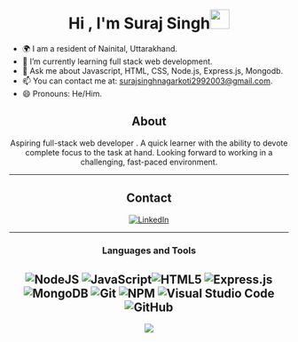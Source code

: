 
<h1 align="center">Hi , I'm Suraj Singh<img src="https://media.giphy.com/media/hvRJCLFzcasrR4ia7z/giphy.gif" width="35"></h1>

- 🌍 I am a resident of Nainital, Uttarakhand.
- 🌱 I’m currently learning full stack web development.
- 💬 Ask me about Javascript, HTML, CSS, Node.js, Express.js, Mongodb.
- 📫 You can contact me at: surajsinghnagarkoti2992003@gmail.com.
- 😄 Pronouns: He/Him.

<div align="center">
  
## About
Aspiring full-stack web developer . A quick learner with the ability to devote complete focus to the task at hand. Looking forward to working in a challenging, fast-paced environment. 

-------------------

## Contact
 <a href="https://www.linkedin.com/in/suraj0001/">![LinkedIn](https://img.shields.io/badge/Suraj_Singh-%231DA1F2.svg?style=for-the-badge&logo=linkedIn&logoColor=white)</a>

-------------------

### Languages and Tools  
![NodeJS](https://img.shields.io/badge/node.js-%2343853D.svg?style=for-the-badge&logo=node.js&logoColor=white) ![JavaScript](https://img.shields.io/badge/javascript-%23323330.svg?style=for-the-badge&logo=javascript&logoColor=%23F7DF1E)![HTML5](https://img.shields.io/badge/html5-%23E34F26.svg?style=for-the-badge&logo=html5&logoColor=white) ![Express.js](https://img.shields.io/badge/express.js-%23404d59.svg?style=for-the-badge&logo=express&logoColor=%2361DAFB)![MongoDB](https://img.shields.io/badge/MongoDB-%234ea94b.svg?style=for-the-badge&logo=mongodb&logoColor=white) ![Git](https://img.shields.io/badge/git-%23F05033.svg?style=for-the-badge&logo=git&logoColor=white) ![NPM](https://img.shields.io/badge/NPM-%23000000.svg?style=for-the-badge&logo=npm&logoColor=white) ![Visual Studio Code](https://img.shields.io/badge/VisualStudioCode-0078d7.svg?style=for-the-badge&logo=visual-studio-code&logoColor=white)![GitHub](https://img.shields.io/badge/github-%23121011.svg?style=for-the-badge&logo=github&logoColor=white) 
-------------------


 <div>


   <p align="center">
  <img  src="https://raw.githubusercontent.com/Trilokia/Trilokia/379277808c61ef204768a61bbc5d25bc7798ccf1/bottom_header.svg">
  </p>
